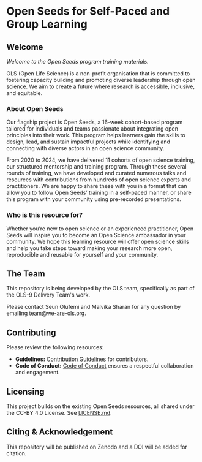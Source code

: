 # Open Seeds for Self-Paced and Group Learning

## Welcome

*Welcome to the Open Seeds program training materials.*

OLS (Open Life Science) is a non-profit organisation that is committed to fostering capacity building and promoting diverse leadership through open science. We aim to create a future where research is accessible, inclusive, and equitable.

### About Open Seeds

Our flagship project is Open Seeds, a 16-week cohort-based program tailored for individuals and teams passionate about integrating open principles into their work. This program helps learners gain the skills to design, lead, and sustain impactful projects while identifying and connecting with diverse actors in an open science community.

From 2020 to 2024, we have delivered 11 cohorts of open science training, our structured mentorship and training program. Through these several rounds of training, we have developed and curated numerous talks and resources with contributions from hundreds of open science experts and practitioners. We are happy to share these with you in a format that can allow you to follow Open Seeds’ training in a self-paced manner, or share this program with your community using pre-recorded presentations.

### Who is this resource for?

Whether you’re new to open science or an experienced practitioner, Open Seeds will inspire you to become an Open Science ambassador in your community. We hope this learning resource will offer open science skills and help you take steps toward making your research more open, reproducible and reusable for yourself and your community.

## The Team

This repository is being developed by the OLS team, specifically as part of the OLS-9 Delivery Team's work.

Please contact Seun Olufemi and Malvika Sharan for any question by emailing [team@we-are-ols.org](mailto:team@we-are-ols.org).

## Contributing

Please review the following resources:
- **Guidelines:** [Contribution Guidelines](./CONTRIBUTING.md) for contributors.
- **Code of Conduct:** [Code of Conduct](./CODE_OF_CONDUCT.md) ensures a respectful collaboration and engagement.

## Licensing

This project builds on the existing Open Seeds resources, all shared under the CC-BY 4.0 License. See [LICENSE.md](./LICENSE.md).

## Citing & Acknowledgement

This repository will be published on Zenodo and a DOI will be added for citation.
